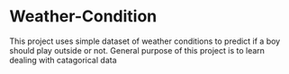 # Weather-Condition
This project uses simple dataset of weather conditions to predict if  a boy should play outside or not. General purpose of this project is to learn dealing with catagorical data
